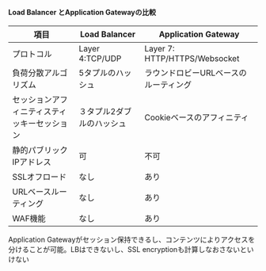  #### Load Balancer とApplication Gatewayの比較
 
 | 項目                                         | Load Balancer             | Application Gateway                   |
| -------------------------------------------- | ------------------------- | ------------------------------------- |
| プロトコル                                   | Layer 4:TCP/UDP           | Layer 7: HTTP/HTTPS/Websocket         |
| 負荷分散アルゴリズム                         | 5タプルのハッシュ         | ラウンドロビーURLベースのルーティング |
| セッションアフィニティスティッキーセッション | ３タプル2ダブルのハッシュ | Cookieベースのアフィニティ            |
| 静的パブリックIPアドレス                     | 可                        | 不可                                  |
| SSLオフロード                                | なし                      | あり                                  |
| URLベースルーティング                        | なし                      | あり                                  |
| WAF機能                                      | なし                      | あり                                  |

Application Gatewayがセッション保持できるし、コンテンツによりアクセスを分けることが可能。LBはできないし、SSL encryptionも計算しなおさないといけない

